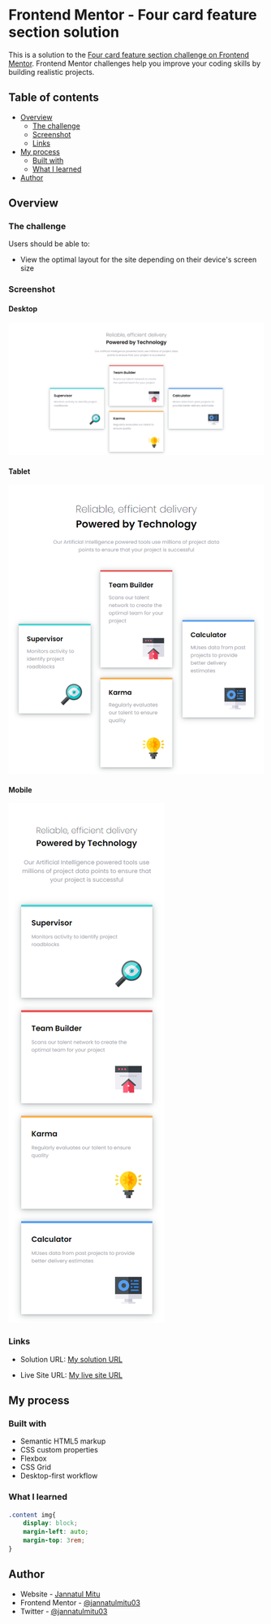 # Frontend Mentor - Four card feature section solution

This is a solution to the [Four card feature section challenge on Frontend Mentor](https://www.frontendmentor.io/challenges/four-card-feature-section-weK1eFYK). Frontend Mentor challenges help you improve your coding skills by building realistic projects. 

## Table of contents

- [Overview](#overview)
  - [The challenge](#the-challenge)
  - [Screenshot](#screenshot)
  - [Links](#links)
- [My process](#my-process)
  - [Built with](#built-with)
  - [What I learned](#what-i-learned)
- [Author](#author)



## Overview

### The challenge

Users should be able to:

- View the optimal layout for the site depending on their device's screen size

### Screenshot

#### Desktop
![Desktop](./screenshots/desktop.png)

#### Tablet
![Tablet](./screenshots/tablet.png)

#### Mobile
![Mobile](./screenshots/mobile.png)




### Links

- Solution URL: [My solution URL](https://github.com/jannatulmitu03/four-card-feature)

- Live Site URL: [My live site URL](https://jannatulmitu03.github.io/four-card-feature)

## My process

### Built with

- Semantic HTML5 markup
- CSS custom properties
- Flexbox
- CSS Grid
- Desktop-first workflow


### What I learned

```css
.content img{
    display: block;
    margin-left: auto;
    margin-top: 3rem;
}
```

## Author

- Website - [Jannatul Mitu](https://www.linkedin.com/in/jannatulmitu03)
- Frontend Mentor - [@jannatulmitu03](https://www.frontendmentor.io/profile/jannatulmitu03)
- Twitter - [@jannatulmitu03](https://twitter.com/jannatulmitu03)

